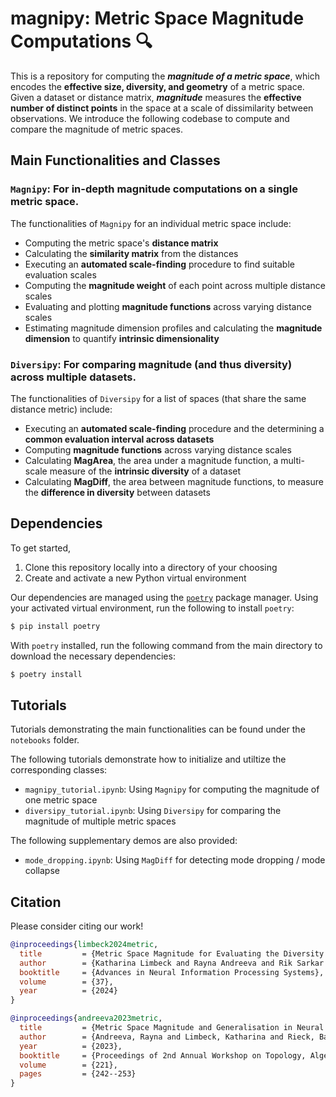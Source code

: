 # magnipy: Metric Space Magnitude Computations 🔍

This is a repository for computing the **_magnitude of a metric space_**, which encodes the **effective size, diversity, and geometry** of a metric space. Given a dataset or distance matrix, **_magnitude_** measures the **effective number of distinct points** in the space at a scale of dissimilarity between observations.
We introduce the following codebase to compute and compare the magnitude of metric spaces.

## Main Functionalities and Classes

### `Magnipy`: For in-depth magnitude computations on a single metric space.

The functionalities of `Magnipy` for an individual metric space include:  
- Computing the metric space's **distance matrix**
- Calculating the **similarity matrix** from the distances
- Executing an **automated scale-finding** procedure to find suitable evaluation scales
- Computing the **magnitude weight** of each point across multiple distance scales
- Evaluating and plotting **magnitude functions** across varying distance scales
- Estimating magnitude dimension profiles and calculating the **magnitude dimension** to quantify **intrinsic dimensionality**

### `Diversipy`: For comparing magnitude (and thus diversity) across multiple datasets.

The functionalities of `Diversipy` for a list of spaces (that share the same distance metric) include: 
- Executing an **automated scale-finding** procedure and the determining a **common evaluation interval across datasets**
- Computing **magnitude functions** across varying distance scales
- Calculating **MagArea**, the area under a magnitude function, a multi-scale measure of the **intrinsic diversity** of a dataset
- Calculating **MagDiff**, the area between magnitude functions, to measure the **difference in diversity** between datasets

## Dependencies

To get started,
1. Clone this repository locally into a directory of your choosing
2. Create and activate a new Python virtual environment

Our dependencies are managed using the [`poetry`](https://python-poetry.org) package manager. Using your activated virtual environment, run the following to install `poetry`:

```python
$ pip install poetry
```

With `poetry` installed, run the following command from the main directory to download the necessary dependencies:

```python
$ poetry install
```

## Tutorials

Tutorials demonstrating the main functionalities can be found under the `notebooks` folder.

The following tutorials demonstrate how to initialize and utiltize the corresponding classes:
- `magnipy_tutorial.ipynb`:  Using `Magnipy` for computing the magnitude of one metric space
- `diversipy_tutorial.ipynb`: Using `Diversipy` for comparing the magnitude of multiple metric spaces

The following supplementary demos are also provided:
- `mode_dropping.ipynb`: Using `MagDiff` for detecting mode dropping / mode collapse


## Citation
Please consider citing our work!

```bibtex
@inproceedings{limbeck2024metric,
  title         = {Metric Space Magnitude for Evaluating the Diversity of Latent Representations}, 
  author        = {Katharina Limbeck and Rayna Andreeva and Rik Sarkar and Bastian Rieck},
  booktitle     = {Advances in Neural Information Processing Systems},
  volume        = {37},
  year          = {2024}
}

@inproceedings{andreeva2023metric,
  title         = {Metric Space Magnitude and Generalisation in Neural Networks},
  author        = {Andreeva, Rayna and Limbeck, Katharina and Rieck, Bastian and Sarkar, Rik},
  year          = {2023},
  booktitle     = {Proceedings of 2nd Annual Workshop on Topology, Algebra, and Geometry in Machine Learning~(TAG-ML)},
  volume        = {221},
  pages         = {242--253}
}
```
